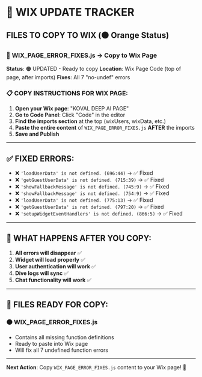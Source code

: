 # 🔄 WIX UPDATE TRACKER

## FILES TO COPY TO WIX (🟠 Orange Status)

### 📄 **WIX_PAGE_ERROR_FIXES.js** → Copy to Wix Page

**Status**: 🟠 UPDATED - Ready to copy
**Location**: Wix Page Code (top of page, after imports)
**Fixes**: All 7 "no-undef" errors

### 📋 COPY INSTRUCTIONS FOR WIX PAGE:

1. **Open your Wix page**: "KOVAL DEEP AI PAGE"
2. **Go to Code Panel**: Click "Code" in the editor
3. **Find the imports section** at the top (wixUsers, wixData, etc.)
4. **Paste the entire content** of `WIX_PAGE_ERROR_FIXES.js` **AFTER** the imports
5. **Save and Publish**

---

## ✅ FIXED ERRORS:

- ❌ `'loadUserData' is not defined. (696:44)` → ✅ Fixed
- ❌ `'getGuestUserData' is not defined. (715:39)` → ✅ Fixed
- ❌ `'showFallbackMessage' is not defined. (745:9)` → ✅ Fixed
- ❌ `'showFallbackMessage' is not defined. (754:9)` → ✅ Fixed
- ❌ `'loadUserData' is not defined. (775:13)` → ✅ Fixed
- ❌ `'getGuestUserData' is not defined. (797:20)` → ✅ Fixed
- ❌ `'setupWidgetEventHandlers' is not defined. (866:5)` → ✅ Fixed

---

## 🔧 WHAT HAPPENS AFTER YOU COPY:

1. **All errors will disappear** ✅
2. **Widget will load properly** ✅
3. **User authentication will work** ✅
4. **Dive logs will sync** ✅
5. **Chat functionality will work** ✅

---

## 📱 FILES READY FOR COPY:

### 🟠 **WIX_PAGE_ERROR_FIXES.js**

- Contains all missing function definitions
- Ready to paste into Wix page
- Will fix all 7 undefined function errors

---

**Next Action**: Copy `WIX_PAGE_ERROR_FIXES.js` content to your Wix page! 🚀
